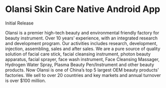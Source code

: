 # Olansi Skin Care Native Android App

Initial Release

Olansi is a premier high-tech beauty and environmental friendly factory for beauty instrument. Over 10 years’ experience, with an integrated research and development program. Our activities includes research, development, injection, assembling, sales and after sales. We are a pure source of quality solution of facial care stick, facial cleansing instrument, photon beauty apparatus, facial sprayer, face wash instrument, Face Cleansing Massager, Hydrogen Water Spray, Plasma Beauty Pen/Instrument and other beauty products. Now Olansi is one of China’s top 5 largest OEM beauty products’ factories. We sell to over 20 countries and key markets and annual turnover is over $100 million.
